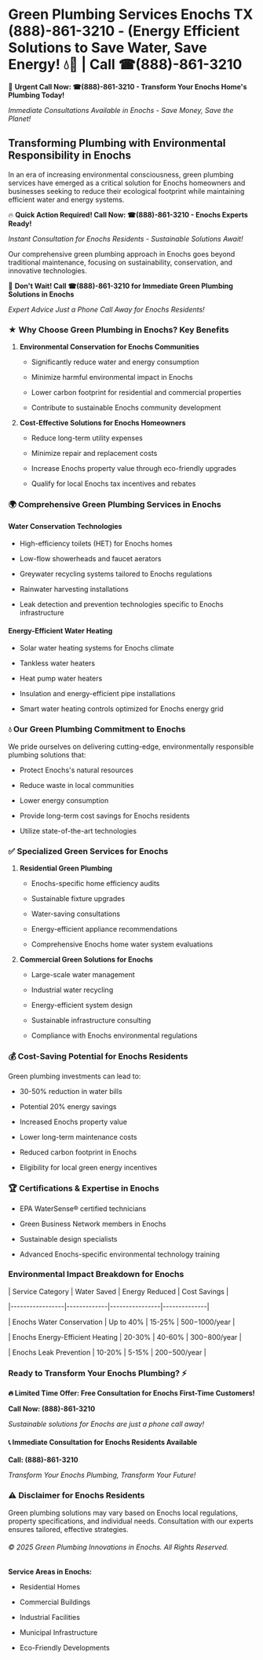 # Green Plumbing Services Enochs TX (888)-861-3210 - (Energy Efficient Solutions to Save Water, Save Energy! 💧🌿 | Call ☎(888)-861-3210

🚨 **Urgent Call Now: ☎(888)-861-3210 - Transform Your Enochs Home's Plumbing Today!**
*Immediate Consultations Available in Enochs - Save Money, Save the Planet!*

## Transforming Plumbing with Environmental Responsibility in Enochs

In an era of increasing environmental consciousness, green plumbing services have emerged as a critical solution for Enochs homeowners and businesses seeking to reduce their ecological footprint while maintaining efficient water and energy systems. 

🔥 **Quick Action Required! Call Now: ☎(888)-861-3210 - Enochs Experts Ready!**
*Instant Consultation for Enochs Residents - Sustainable Solutions Await!*

Our comprehensive green plumbing approach in Enochs goes beyond traditional maintenance, focusing on sustainability, conservation, and innovative technologies.

🚨 **Don't Wait! Call ☎(888)-861-3210 for Immediate Green Plumbing Solutions in Enochs**
*Expert Advice Just a Phone Call Away for Enochs Residents!*

### ★ Why Choose Green Plumbing in Enochs? Key Benefits

1. **Environmental Conservation for Enochs Communities** 
   - Significantly reduce water and energy consumption
   - Minimize harmful environmental impact in Enochs
   - Lower carbon footprint for residential and commercial properties
   - Contribute to sustainable Enochs community development

2. **Cost-Effective Solutions for Enochs Homeowners** 
   - Reduce long-term utility expenses
   - Minimize repair and replacement costs
   - Increase Enochs property value through eco-friendly upgrades
   - Qualify for local Enochs tax incentives and rebates

### 🌍 Comprehensive Green Plumbing Services in Enochs

#### Water Conservation Technologies
- High-efficiency toilets (HET) for Enochs homes
- Low-flow showerheads and faucet aerators
- Greywater recycling systems tailored to Enochs regulations
- Rainwater harvesting installations
- Leak detection and prevention technologies specific to Enochs infrastructure

#### Energy-Efficient Water Heating
- Solar water heating systems for Enochs climate
- Tankless water heaters
- Heat pump water heaters
- Insulation and energy-efficient pipe installations
- Smart water heating controls optimized for Enochs energy grid

### 💧 Our Green Plumbing Commitment to Enochs

We pride ourselves on delivering cutting-edge, environmentally responsible plumbing solutions that:
- Protect Enochs's natural resources
- Reduce waste in local communities
- Lower energy consumption
- Provide long-term cost savings for Enochs residents
- Utilize state-of-the-art technologies

### ✅ Specialized Green Services for Enochs

1. **Residential Green Plumbing**
   - Enochs-specific home efficiency audits
   - Sustainable fixture upgrades
   - Water-saving consultations
   - Energy-efficient appliance recommendations
   - Comprehensive Enochs home water system evaluations

2. **Commercial Green Solutions for Enochs**
   - Large-scale water management
   - Industrial water recycling
   - Energy-efficient system design
   - Sustainable infrastructure consulting
   - Compliance with Enochs environmental regulations

### 💰 Cost-Saving Potential for Enochs Residents

Green plumbing investments can lead to:
- 30-50% reduction in water bills
- Potential 20% energy savings
- Increased Enochs property value
- Lower long-term maintenance costs
- Reduced carbon footprint in Enochs
- Eligibility for local green energy incentives

### 🏆 Certifications & Expertise in Enochs

- EPA WaterSense® certified technicians
- Green Business Network members in Enochs
- Sustainable design specialists
- Advanced Enochs-specific environmental technology training

### Environmental Impact Breakdown for Enochs

| Service Category | Water Saved | Energy Reduced | Cost Savings |
|-----------------|-------------|----------------|--------------|
| Enochs Water Conservation | Up to 40% | 15-25% | $500-$1000/year |
| Enochs Energy-Efficient Heating | 20-30% | 40-60% | $300-$800/year |
| Enochs Leak Prevention | 10-20% | 5-15% | $200-$500/year |

### Ready to Transform Your Enochs Plumbing? ⚡

**🔥 Limited Time Offer: Free Consultation for Enochs First-Time Customers!**

**Call Now: (888)-861-3210**
*Sustainable solutions for Enochs are just a phone call away!*

#### 📞 Immediate Consultation for Enochs Residents Available

**Call: (888)-861-3210**
*Transform Your Enochs Plumbing, Transform Your Future!*

### ⚠️ Disclaimer for Enochs Residents

Green plumbing solutions may vary based on Enochs local regulations, property specifications, and individual needs. Consultation with our experts ensures tailored, effective strategies.

###### © 2025 Green Plumbing Innovations in Enochs. All Rights Reserved.

**Service Areas in Enochs:** 
- Residential Homes
- Commercial Buildings
- Industrial Facilities
- Municipal Infrastructure
- Eco-Friendly Developments